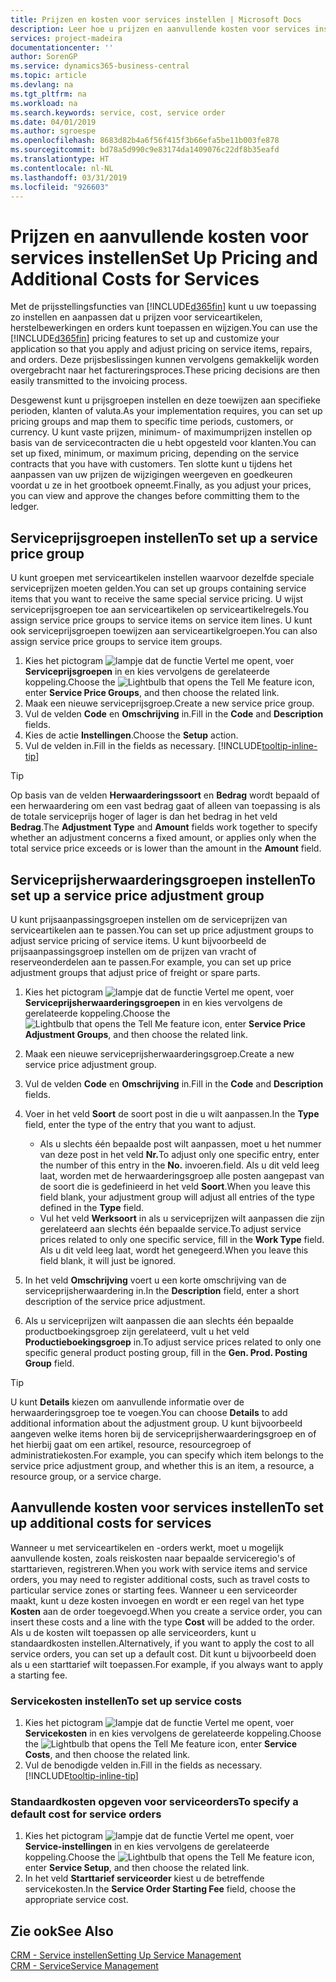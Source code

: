 ```yaml
---
title: Prijzen en kosten voor services instellen | Microsoft Docs
description: Leer hoe u prijzen en aanvullende kosten voor services instelt.
services: project-madeira
documentationcenter: ''
author: SorenGP
ms.service: dynamics365-business-central
ms.topic: article
ms.devlang: na
ms.tgt_pltfrm: na
ms.workload: na
ms.search.keywords: service, cost, service order
ms.date: 04/01/2019
ms.author: sgroespe
ms.openlocfilehash: 8683d82b4a6f56f415f3b66efa5be11b003fe878
ms.sourcegitcommit: bd78a5d990c9e83174da1409076c22df8b35eafd
ms.translationtype: HT
ms.contentlocale: nl-NL
ms.lasthandoff: 03/31/2019
ms.locfileid: "926603"
---
```

# <a name="set-up-pricing-and-additional-costs-for-services"></a><span data-ttu-id="45368-103">Prijzen en aanvullende kosten voor services instellen</span><span class="sxs-lookup"><span data-stu-id="45368-103">Set Up Pricing and Additional Costs for Services</span></span>
<span data-ttu-id="45368-104">Met de prijsstellingsfuncties van [!INCLUDE[d365fin](includes/d365fin_md.md)] kunt u uw toepassing zo instellen en aanpassen dat u prijzen voor serviceartikelen, herstelbewerkingen en orders kunt toepassen en wijzigen.</span><span class="sxs-lookup"><span data-stu-id="45368-104">You can use the [!INCLUDE[d365fin](includes/d365fin_md.md)] pricing features to set up and customize your application so that you apply and adjust pricing on service items, repairs, and orders.</span></span> <span data-ttu-id="45368-105">Deze prijsbeslissingen kunnen vervolgens gemakkelijk worden overgebracht naar het factureringsproces.</span><span class="sxs-lookup"><span data-stu-id="45368-105">These pricing decisions are then easily transmitted to the invoicing process.</span></span>  
  
<span data-ttu-id="45368-106">Desgewenst kunt u prijsgroepen instellen en deze toewijzen aan specifieke perioden, klanten of valuta.</span><span class="sxs-lookup"><span data-stu-id="45368-106">As your implementation requires, you can set up pricing groups and map them to specific time periods, customers, or currency.</span></span> <span data-ttu-id="45368-107">U kunt vaste prijzen, minimum- of maximumprijzen instellen op basis van de servicecontracten die u hebt opgesteld voor klanten.</span><span class="sxs-lookup"><span data-stu-id="45368-107">You can set up fixed, minimum, or maximum pricing, depending on the service contracts that you have with customers.</span></span> <span data-ttu-id="45368-108">Ten slotte kunt u tijdens het aanpassen van uw prijzen de wijzigingen weergeven en goedkeuren voordat u ze in het grootboek opneemt.</span><span class="sxs-lookup"><span data-stu-id="45368-108">Finally, as you adjust your prices, you can view and approve the changes before committing them to the ledger.</span></span>  

## <a name="to-set-up-a-service-price-group"></a><span data-ttu-id="45368-109">Serviceprijsgroepen instellen</span><span class="sxs-lookup"><span data-stu-id="45368-109">To set up a service price group</span></span>
<span data-ttu-id="45368-110">U kunt groepen met serviceartikelen instellen waarvoor dezelfde speciale serviceprijzen moeten gelden.</span><span class="sxs-lookup"><span data-stu-id="45368-110">You can set up groups containing service items that you want to receive the same special service pricing.</span></span> <span data-ttu-id="45368-111">U wijst serviceprijsgroepen toe aan serviceartikelen op serviceartikelregels.</span><span class="sxs-lookup"><span data-stu-id="45368-111">You assign service price groups to service items on service item lines.</span></span> <span data-ttu-id="45368-112">U kunt ook serviceprijsgroepen toewijzen aan serviceartikelgroepen.</span><span class="sxs-lookup"><span data-stu-id="45368-112">You can also assign service price groups to service item groups.</span></span>  

1. <span data-ttu-id="45368-113">Kies het pictogram ![lampje dat de functie Vertel me opent](media/ui-search/search_small.png "Vertel me wat u wilt doen"), voer **Serviceprijsgroepen** in en kies vervolgens de gerelateerde koppeling.</span><span class="sxs-lookup"><span data-stu-id="45368-113">Choose the ![Lightbulb that opens the Tell Me feature](media/ui-search/search_small.png "Tell me what you want to do") icon, enter **Service Price Groups**, and then choose the related link.</span></span>  
2. <span data-ttu-id="45368-114">Maak een nieuwe serviceprijsgroep.</span><span class="sxs-lookup"><span data-stu-id="45368-114">Create a new service price group.</span></span>  
3. <span data-ttu-id="45368-115">Vul de velden **Code** en **Omschrijving** in.</span><span class="sxs-lookup"><span data-stu-id="45368-115">Fill in the **Code** and **Description** fields.</span></span>  
4. <span data-ttu-id="45368-116">Kies de actie **Instellingen**.</span><span class="sxs-lookup"><span data-stu-id="45368-116">Choose the **Setup** action.</span></span>  
2. <span data-ttu-id="45368-117">Vul de velden in.</span><span class="sxs-lookup"><span data-stu-id="45368-117">Fill in the fields as necessary.</span></span> [!INCLUDE[tooltip-inline-tip](includes/tooltip-inline-tip_md.md)]  

 > [!Tip]
 > <span data-ttu-id="45368-118">Op basis van de velden **Herwaarderingssoort** en **Bedrag** wordt bepaald of een herwaardering om een vast bedrag gaat of alleen van toepassing is als de totale serviceprijs hoger of lager is dan het bedrag in het veld **Bedrag**.</span><span class="sxs-lookup"><span data-stu-id="45368-118">The **Adjustment Type** and **Amount** fields work together to specify whether an adjustment concerns a fixed amount, or applies only when the total service price exceeds or is lower than the amount in the **Amount** field.</span></span>  

## <a name="to-set-up-a-service-price-adjustment-group"></a><span data-ttu-id="45368-119">Serviceprijsherwaarderingsgroepen instellen</span><span class="sxs-lookup"><span data-stu-id="45368-119">To set up a service price adjustment group</span></span>  
<span data-ttu-id="45368-120">U kunt prijsaanpassingsgroepen instellen om de serviceprijzen van serviceartikelen aan te passen.</span><span class="sxs-lookup"><span data-stu-id="45368-120">You can set up price adjustment groups to adjust service pricing of service items.</span></span> <span data-ttu-id="45368-121">U kunt bijvoorbeeld de prijsaanpassingsgroep instellen om de prijzen van vracht of reserveonderdelen aan te passen.</span><span class="sxs-lookup"><span data-stu-id="45368-121">For example, you can set up price adjustment groups that adjust price of freight or spare parts.</span></span>  
  
1. <span data-ttu-id="45368-122">Kies het pictogram ![lampje dat de functie Vertel me opent](media/ui-search/search_small.png "Vertel me wat u wilt doen"), voer **Serviceprijsherwaarderingsgroepen** in en kies vervolgens de gerelateerde koppeling.</span><span class="sxs-lookup"><span data-stu-id="45368-122">Choose the ![Lightbulb that opens the Tell Me feature](media/ui-search/search_small.png "Tell me what you want to do") icon, enter **Service Price Adjustment Groups**, and then choose the related link.</span></span>  
2. <span data-ttu-id="45368-123">Maak een nieuwe serviceprijsherwaarderingsgroep.</span><span class="sxs-lookup"><span data-stu-id="45368-123">Create a new service price adjustment group.</span></span>  
3. <span data-ttu-id="45368-124">Vul de velden **Code** en **Omschrijving** in.</span><span class="sxs-lookup"><span data-stu-id="45368-124">Fill in the **Code** and **Description** fields.</span></span>  
4. <span data-ttu-id="45368-125">Voer in het veld **Soort** de soort post in die u wilt aanpassen.</span><span class="sxs-lookup"><span data-stu-id="45368-125">In the **Type** field, enter the type of the entry that you want to adjust.</span></span>  
  
    * <span data-ttu-id="45368-126">Als u slechts één bepaalde post wilt aanpassen, moet u het nummer van deze post in het veld **Nr.**</span><span class="sxs-lookup"><span data-stu-id="45368-126">To adjust only one specific entry, enter the number of this entry in the **No.**</span></span> <span data-ttu-id="45368-127">invoeren.</span><span class="sxs-lookup"><span data-stu-id="45368-127">field.</span></span> <span data-ttu-id="45368-128">Als u dit veld leeg laat, worden met de herwaarderingsgroep alle posten aangepast van de soort die is gedefinieerd in het veld **Soort**.</span><span class="sxs-lookup"><span data-stu-id="45368-128">When you leave this field blank, your adjustment group will adjust all entries of the type defined in the **Type** field.</span></span>  
    * <span data-ttu-id="45368-129">Vul het veld **Werksoort** in als u serviceprijzen wilt aanpassen die zijn gerelateerd aan slechts één bepaalde service.</span><span class="sxs-lookup"><span data-stu-id="45368-129">To adjust service prices related to only one specific service, fill in the **Work Type** field.</span></span> <span data-ttu-id="45368-130">Als u dit veld leeg laat, wordt het genegeerd.</span><span class="sxs-lookup"><span data-stu-id="45368-130">When you leave this field blank, it will just be ignored.</span></span>  
  
5. <span data-ttu-id="45368-131">In het veld **Omschrijving** voert u een korte omschrijving van de serviceprijsherwaardering in.</span><span class="sxs-lookup"><span data-stu-id="45368-131">In the **Description** field, enter a short description of the service price adjustment.</span></span>  
6. <span data-ttu-id="45368-132">Als u serviceprijzen wilt aanpassen die aan slechts één bepaalde productboekingsgroep zijn gerelateerd, vult u het veld **Productieboekingsgroep** in.</span><span class="sxs-lookup"><span data-stu-id="45368-132">To adjust service prices related to only one specific general product posting group, fill in the **Gen. Prod. Posting Group** field.</span></span>

> [!Tip]
> <span data-ttu-id="45368-133">U kunt **Details** kiezen om aanvullende informatie over de herwaarderingsgroep toe te voegen.</span><span class="sxs-lookup"><span data-stu-id="45368-133">You can choose **Details** to add additional information about the adjustment group.</span></span> <span data-ttu-id="45368-134">U kunt bijvoorbeeld aangeven welke items horen bij de serviceprijsherwaarderingsgroep en of het hierbij gaat om een artikel, resource, resourcegroep of administratiekosten.</span><span class="sxs-lookup"><span data-stu-id="45368-134">For example, you can specify which item belongs to the service price adjustment group, and whether this is an item, a resource, a resource group, or a service charge.</span></span>  

## <a name="to-set-up-additional-costs-for-services"></a><span data-ttu-id="45368-135">Aanvullende kosten voor services instellen</span><span class="sxs-lookup"><span data-stu-id="45368-135">To set up additional costs for services</span></span>
<span data-ttu-id="45368-136">Wanneer u met serviceartikelen en -orders werkt, moet u mogelijk aanvullende kosten, zoals reiskosten naar bepaalde serviceregio's of starttarieven, registreren.</span><span class="sxs-lookup"><span data-stu-id="45368-136">When you work with service items and service orders, you may need to register additional costs, such as travel costs to particular service zones or starting fees.</span></span> <span data-ttu-id="45368-137">Wanneer u een serviceorder maakt, kunt u deze kosten invoegen en wordt er een regel van het type **Kosten** aan de order toegevoegd.</span><span class="sxs-lookup"><span data-stu-id="45368-137">When you create a service order, you can insert these costs and a line with the type **Cost** will be added to the order.</span></span> <span data-ttu-id="45368-138">Als u de kosten wilt toepassen op alle serviceorders, kunt u standaardkosten instellen.</span><span class="sxs-lookup"><span data-stu-id="45368-138">Alternatively, if you want to apply the cost to all service orders, you can set up a default cost.</span></span> <span data-ttu-id="45368-139">Dit kunt u bijvoorbeeld doen als u een starttarief wilt toepassen.</span><span class="sxs-lookup"><span data-stu-id="45368-139">For example, if you always want to apply a starting fee.</span></span>
  
### <a name="to-set-up-service-costs"></a><span data-ttu-id="45368-140">Servicekosten instellen</span><span class="sxs-lookup"><span data-stu-id="45368-140">To set up service costs</span></span>
1. <span data-ttu-id="45368-141">Kies het pictogram ![lampje dat de functie Vertel me opent](media/ui-search/search_small.png "Vertel me wat u wilt doen"), voer **Servicekosten** in en kies vervolgens de gerelateerde koppeling.</span><span class="sxs-lookup"><span data-stu-id="45368-141">Choose the ![Lightbulb that opens the Tell Me feature](media/ui-search/search_small.png "Tell me what you want to do") icon, enter **Service Costs**, and then choose the related link.</span></span> 
2. <span data-ttu-id="45368-142">Vul de benodigde velden in.</span><span class="sxs-lookup"><span data-stu-id="45368-142">Fill in the fields as necessary.</span></span> [!INCLUDE[tooltip-inline-tip](includes/tooltip-inline-tip_md.md)]  

### <a name="to-specify-a-default-cost-for-service-orders"></a><span data-ttu-id="45368-143">Standaardkosten opgeven voor serviceorders</span><span class="sxs-lookup"><span data-stu-id="45368-143">To specify a default cost for service orders</span></span>
1. <span data-ttu-id="45368-144">Kies het pictogram ![lampje dat de functie Vertel me opent](media/ui-search/search_small.png "Vertel me wat u wilt doen"), voer **Service-instellingen** in en kies vervolgens de gerelateerde koppeling.</span><span class="sxs-lookup"><span data-stu-id="45368-144">Choose the ![Lightbulb that opens the Tell Me feature](media/ui-search/search_small.png "Tell me what you want to do") icon, enter **Service Setup**, and then choose the related link.</span></span> 
2. <span data-ttu-id="45368-145">In het veld **Starttarief serviceorder** kiest u de betreffende servicekosten.</span><span class="sxs-lookup"><span data-stu-id="45368-145">In the **Service Order Starting Fee** field, choose the appropriate service cost.</span></span>

## <a name="see-also"></a><span data-ttu-id="45368-146">Zie ook</span><span class="sxs-lookup"><span data-stu-id="45368-146">See Also</span></span>
[<span data-ttu-id="45368-147">CRM - Service instellen</span><span class="sxs-lookup"><span data-stu-id="45368-147">Setting Up Service Management</span></span>](service-setup-service.md)  
[<span data-ttu-id="45368-148">CRM - Service</span><span class="sxs-lookup"><span data-stu-id="45368-148">Service Management</span></span>](service-service.md)  
